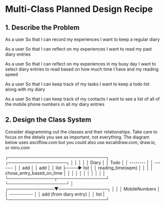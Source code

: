 # Multi-Class Planned Design Recipe
## 1. Describe the Problem
As a user
So that I can record my experiences
I want to keep a regular diary

As a user
So that I can reflect on my experiences
I want to read my past diary entries

As a user
So that I can reflect on my experiences in my busy day
I want to select diary entries to read based on how much time I have and my reading speed

As a user
So that I can keep track of my tasks
I want to keep a todo list along with my diary

As a user
So that I can keep track of my contacts
I want to see a list of all of the mobile phone numbers in all my diary entries

## 2. Design the Class System
Consider diagramming out the classes and their relationships. Take care to focus on the details you see as important, not everything. The diagram below uses asciiflow.com but you could also use excalidraw.com, draw.io, or miro.com

┌────────────────────────────────┐    ┌───────────────────┐
│                                │    │                   │
│ Diary                          │    │  Todo             │
│ --------                       │    │  -------          │
│ add                            │    │  add              │
│ list                           ├────►  list             │
│ reading_time(wpm)              │    │                   │
│ chose_entry_based_on_time      │    │                   │
│                                │    │                   │
│                                │    │                   │
└───────────────┬────────────────┘    └───────────────────┘
                │
┌───────────────▼────────────────┐
│                                │
│   MobileNumbers                │
│   ------------                 │
│   add (from diary entry)       │
│   list                         |
└────────────────────────────────┘